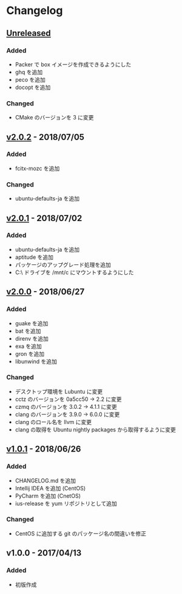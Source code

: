 # Changelog

## [Unreleased]

### Added

- Packer で box イメージを作成できるようにした
- ghq を追加
- peco を追加
- docopt を追加

### Changed

- CMake のバージョンを 3 に変更

## [v2.0.2] - 2018/07/05

### Added

- fcitx-mozc を追加

### Changed

- ubuntu-defaults-ja を追加

## [v2.0.1] - 2018/07/02

### Added

- ubuntu-defaults-ja を追加
- aptitude を追加
- パッケージのアップグレード処理を追加
- C:\ ドライブを /mnt/c にマウントするようにした

## [v2.0.0] - 2018/06/27

### Added

- guake を追加
- bat を追加
- direnv を追加
- exa を追加
- gron を追加
- libunwind を追加

### Changed

- デスクトップ環境を Lubuntu に変更
- cctz のバージョンを 0a5cc50 -> 2.2 に変更
- czmq のバージョンを 3.0.2 -> 4.1.1 に変更
- clang のバージョンを 3.9.0 -> 6.0.0 に変更
- clang のロール名を llvm に変更
- clang の取得を Ubuntu nightly packages から取得するように変更

## [v1.0.1] - 2018/06/26

### Added

- CHANGELOG.md を追加
- Intellij IDEA を追加 (CentOS)
- PyCharm を追加 (CnetOS)
- ius-release を yum リポジトリとして追加

### Changed

- CentOS に追加する git のパッケージ名の間違いを修正

## v1.0.0 - 2017/04/13

### Added

- 初版作成

[Unreleased]: https://github.com/rinatz/linux-desktop-ja/compare/v2.0.2...HEAD
[v2.0.2]: https://github.com/rinatz/linux-desktop-ja/compare/v2.0.1...v2.0.2
[v2.0.1]: https://github.com/rinatz/linux-desktop-ja/compare/v2.0.0...v2.0.1
[v2.0.0]: https://github.com/rinatz/linux-desktop-ja/compare/v1.0.1...v2.0.0
[v1.0.1]: https://github.com/rinatz/linux-desktop-ja/compare/v1.0.0...v1.0.1
